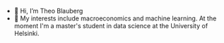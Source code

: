 - 👋 Hi, I’m Theo Blauberg
- 👀 My interests include macroeconomics and machine learning. At the moment I'm a master's student in data science at the University of Helsinki. 

<!---
bbtheo/bbtheo is a ✨ special ✨ repository because its `README.md` (this file) appears on your GitHub profile.
You can click the Preview link to take a look at your changes.
--->

